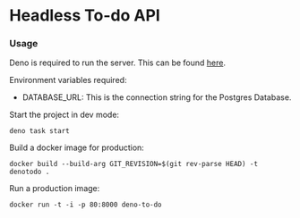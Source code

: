 # Headless To-do API

### Usage

Deno is required to run the server. This can be found [here](https://deno.land/manual@v1.25.1/getting_started/installation).

Environment variables required:
- DATABASE_URL: This is the connection string for the Postgres Database.

Start the project in dev mode:

```
deno task start
```

Build a docker image for production:

```
docker build --build-arg GIT_REVISION=$(git rev-parse HEAD) -t denotodo .
```

Run a production image:
```
docker run -t -i -p 80:8000 deno-to-do
```